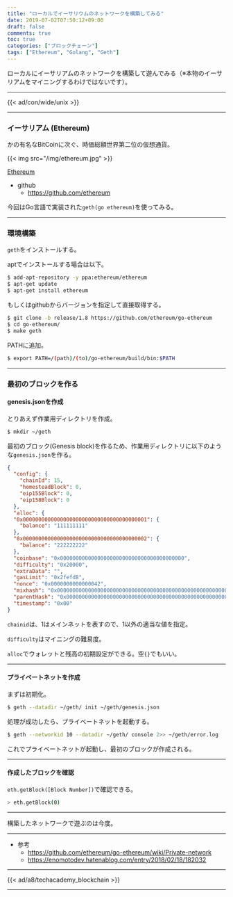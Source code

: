 ```yaml
---
title: "ローカルでイーサリウムのネットワークを構築してみる"
date: 2019-07-02T07:50:12+09:00
draft: false
comments: true
toc: true
categories: ["ブロックチェーン"]
tags: ["Ethereum", "Golang", "Geth"]
---
```


ローカルにイーサリアムのネットワークを構築して遊んでみる（※本物のイーサリアムをマイニングするわけではないです）。

<!--more-->

---

{{< ad/con/wide/unix >}}

---

### イーサリアム (Ethereum)

かの有名なBitCoinに次ぐ、時価総額世界第二位の仮想通貨。

{{< img src="/img/ethereum.jpg" >}}

[Ethereum](https://www.ethereum.org)

- github
  - https://github.com/ethereum

今回はGo言語で実装された`geth(go ethereum)`を使ってみる。

---

### 環境構築

`geth`をインストールする。

aptでインストールする場合は以下。

```sh
$ add-apt-repository -y ppa:ethereum/ethereum
$ apt-get update
$ apt-get install ethereum
```

もしくはgithubからバージョンを指定して直接取得する。

```sh
$ git clone -b release/1.8 https://github.com/ethereum/go-ethereum
$ cd go-ethereum/
$ make geth
```

PATHに追加。

```sh
$ export PATH=/(path)/(to)/go-ethereum/build/bin:$PATH
```

---

### 最初のブロックを作る

#### genesis.jsonを作成

とりあえず作業用ディレクトリを作成。

```sh
$ mkdir ~/geth
```

最初のブロック(Genesis block)を作るため、作業用ディレクトリに以下のような`genesis.json`を作る。

```json
{
  "config": {
    "chainId": 15,
    "homesteadBlock": 0,
    "eip155Block": 0,
    "eip158Block": 0
  },
  "alloc": {
  "0x0000000000000000000000000000000000000001": {
    "balance": "111111111"
  },
  "0x0000000000000000000000000000000000000002": {
    "balance": "222222222"
  },
  "coinbase": "0x0000000000000000000000000000000000000000",
  "difficulty": "0x20000",
  "extraData": "",
  "gasLimit": "0x2fefd8",
  "nonce": "0x0000000000000042",
  "mixhash": "0x0000000000000000000000000000000000000000000000000000000000000000",
  "parentHash": "0x0000000000000000000000000000000000000000000000000000000000000000",
  "timestamp": "0x00"
}
```

`chainid`は、1はメインネットを表すので、1以外の適当な値を指定。

`difficulty`はマイニングの難易度。

`alloc`でウォレットと残高の初期設定ができる。空`{}`でもいい。

---

#### プライベートネットを作成

まずは初期化。

```sh
$ geth --datadir ~/geth/ init ~/geth/genesis.json
```

処理が成功したら、プライベートネットを起動する。

```sh
$ geth --networkid 10 --datadir ~/geth/ console 2>> ~/geth/error.log
```

これでプライベートネットが起動し、最初のブロックが作成される。

---

#### 作成したブロックを確認

`eth.getBlock([Block Number])`で確認できる。

```sh
> eth.getBlock(0)
```

---

構築したネットワークで遊ぶのは今度。

---

- 参考
  - https://github.com/ethereum/go-ethereum/wiki/Private-network
  - https://enomotodev.hatenablog.com/entry/2018/02/18/182032

---

{{< ad/a8/techacademy_blockchain >}}

---
